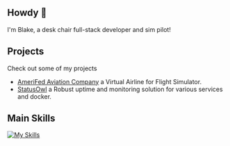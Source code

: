 ## Howdy 👋
I'm Blake, a desk chair full-stack developer and sim pilot!

## Projects

Check out some of my projects

- [AmeriFed Aviation Company](https://amerifed.net) a Virtual Airline for Flight Simulator.
- [StatusOwl](https://statusowl.net) a Robust uptime and monitoring solution for various services and docker.

## Main Skills
[![My Skills](https://skillicons.dev/icons?i=js,html,css,react,nextjs,nodejs,ts,python,redis,postgres,supabase,cloudflare,aws,docker,jenkins)](https://skillicons.dev)
<!--
**itzblakebro/itzblakebro** is a ✨ _special_ ✨ repository because its `README.md` (this file) appears on your GitHub profile.

Here are some ideas to get you started:

- 🔭 I’m currently working on ...
- 🌱 I’m currently learning ...
- 👯 I’m looking to collaborate on ...
- 🤔 I’m looking for help with ...
- 💬 Ask me about ...
- 📫 How to reach me: ...
- 😄 Pronouns: ...
- ⚡ Fun fact: ...
-->
